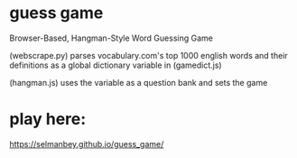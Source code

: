 # guess game
Browser-Based, Hangman-Style Word Guessing Game

(webscrape.py) parses vocabulary.com's top 1000 english words and their definitions as a global dictionary variable in (gamedict.js) 

(hangman.js) uses the variable as a question bank and sets the game


# play here:

https://selmanbey.github.io/guess_game/


